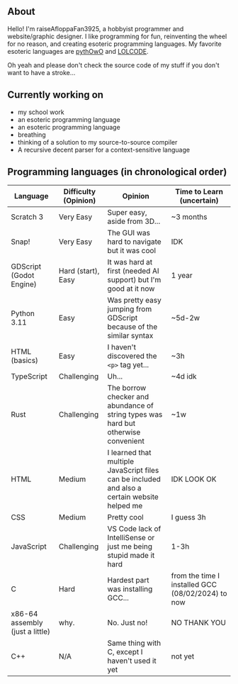 <!---
- 👋 Hi, I’m @raiseAfloppaFan3925
- 👀 I’m interested in ...
- 🌱 I’m currently learning TypeScript and Python
- 💞️ I’m looking to collaborate on ...
- 📫 How to reach me ...
- 😄 Pronouns: Boeing AH-64D Apache Longbow (jk)
- ⚡ Fun fact: **i like cats**
--->
## About
Hello! I'm raiseAfloppaFan3925, a hobbyist programmer and website/graphic designer. I like programming for fun, reinventing the wheel for no reason, and creating esoteric programming languages. My favorite esoteric languages are [pythOwO](https://github.com/virejdasani/pythOwO) and [LOLCODE](https://en.wikipedia.org/wiki/LOLCODE).

Oh yeah and please don't check the source code of my stuff if you don't want to have a stroke...

## Currently working on
* my school work
* an esoteric programming language
* an esoteric programming language
* breathing
* thinking of a solution to my source-to-source compiler
* A recursive decent parser for a context-sensitive language

## Programming languages (in chronological order)
| Language                                | Difficulty (Opinion) | Opinion                                                                                        | Time to Learn (uncertain)                         |
|-----------------------------------------|----------------------|------------------------------------------------------------------------------------------------|---------------------------------------------------|
| Scratch 3                               | Very Easy            | Super easy, aside from 3D...                                                                   | ~3 months                                         |
| Snap!                                   | Very Easy            | The GUI was hard to navigate but it was cool                                                   | IDK                                               |
| GDScript (Godot Engine)                 | Hard (start), Easy   | It was hard at first (needed AI support) but I'm good at it now                                | 1 year                                            |
| Python 3.11                             | Easy                 | Was pretty easy jumping from GDScript because of the similar syntax                            | ~5d-2w                                            |
| HTML (basics)                           | Easy                 | I haven't discovered the `<p>` tag yet...                                                      | ~3h                                               |
| TypeScript                              | Challenging          | Uh...                                                                                          | ~4d idk                                           |
| Rust                                    | Challenging          | The borrow checker and abundance of string types was hard but otherwise convenient             | ~1w                                               |
| HTML                                    | Medium               | I learned that multiple JavaScript files can be included and also a certain website helped me  | IDK LOOK OK                                       |
| CSS                                     | Medium               | Pretty cool                                                                                    | I guess 3h                                        |
| JavaScript                              | Challenging          | VS Code lack of IntelliSense or just me being stupid made it hard                              | 1-3h                                              |
| C                                       | Hard                 | Hardest part was installing GCC...                                                             | from the time I installed GCC (08/02/2024) to now |
| x86-64 assembly (just a little)         | why.                 | No. Just no!                                                                                   | NO THANK YOU                                      |
| C++                                     | N/A                  | Same thing with C, except I haven't used it yet                                                | not yet                                           |


<!---
raiseAfloppaFan3925/raiseAfloppaFan3925 is a ✨ special ✨ repository because its `README.md` (this file) appears on your GitHub profile.
You can click the Preview link to take a look at your changes.
--->

